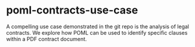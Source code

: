 # poml-contracts-use-case
A compelling use case demonstrated in the git repo is the analysis of legal contracts. We explore how POML can be used to identify specific clauses within a PDF contract document.
